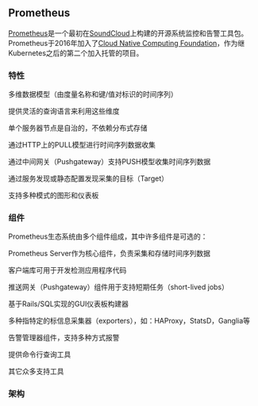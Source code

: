 ## Prometheus

[Prometheus](https://github.com/prometheus)是一个最初在[SoundCloud](http://soundcloud.com/)上构建的开源系统监控和告警工具包。Prometheus于2016年加入了[Cloud Native Computing Foundation](https://cncf.io/)，作为继Kubernetes之后的第二个加入托管的项目。

### 特性

多维数据模型（由度量名称和键/值对标识的时间序列）

提供灵活的查询语言来利用这些维度

单个服务器节点是自治的，不依赖分布式存储

通过HTTP上的PULL模型进行时间序列数据收集

通过中间网关（Pushgateway）支持PUSH模型收集时间序列数据

通过服务发现或静态配置发现采集的目标（Target）

支持多种模式的图形和仪表板


### 组件

Prometheus生态系统由多个组件组成，其中许多组件是可选的：

Prometheus Server作为核心组件，负责采集和存储时间序列数据

客户端库可用于开发检测应用程序代码

推送网关（Pushgateway）组件用于支持短期任务（short-lived jobs）

基于Rails/SQL实现的GUI仪表板构建器

多种指特定的标信息采集器（exporters），如：HAProxy，StatsD，Ganglia等

告警管理器组件，支持多种方式报警

提供命令行查询工具

其它众多支持工具

### 架构


